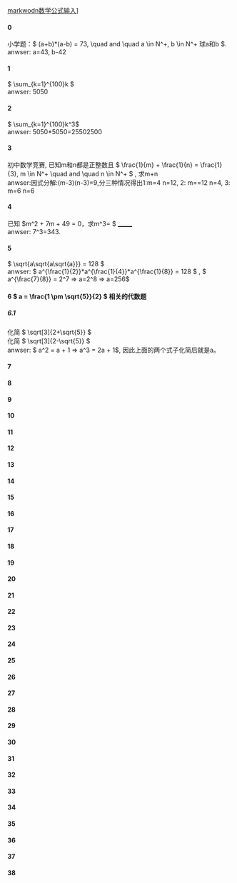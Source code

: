 
[markwodn数学公式输入](https://cxy.cc/post/2024/06/12/markdown-math/#:~:text=(n%2B1)-,%E5%A6%82%E4%BD%95%E8%BE%93%E5%85%A5%E7%B4%AF%E5%8A%A0%E3%80%81%E7%B4%AF%E4%B9%98%E8%BF%90%E7%AE%97,%E5%BC%8F%7D%20%E6%9D%A5%E8%BE%93%E5%85%A5%E4%B8%80%E4%B8%AA%E7%B4%AF%E5%8A%A0%E3%80%82)]

#### 0
小学题：$   (a+b)*(a-b) = 73, \quad and \quad a \in N^+, b \in N^+   球a和b $.    </br>
anwser: a=43, b-42

#### 1
$ \sum_{k=1}^{100}k $            </br>
anwser: 5050


#### 2
$ \sum_{k=1}^{100}k^3$ </br>
anwser: 5050*5050=25502500


#### 3
初中数学竞赛, 已知m和n都是正整数且
$ \frac{1}{m} + \frac{1}{n} = \frac{1}{3}, m \in N^+ \quad and \quad n \in N^+ $
, 求m+n </br>
anwser:因式分解:(m-3)(n-3)=9,分三种情况得出1:m=4 n=12, 2: m==12 n=4, 3: m=6 n=6     

#### 4
已知
$m^2 + 7m + 49 = 0，求m^3= $ <u>_____</u>     </br>
anwser: 7^3=343.

#### 5
$  \sqrt{a\sqrt{a\sqrt{a}}} = 128 $         </br>
anwser: $  a^{\frac{1}{2}}*a^{\frac{1}{4}}*a^{\frac{1}{8}} = 128 $  , $ a^{\frac{7}{8}} = 2^7 => a=2^8 => a=256$ 

#### 6 $ a = \frac{1 \pm \sqrt{5}}{2} $ 相关的代数题
##### 6.1
化简 $   \sqrt[3]{2+\sqrt{5}}  $   </br>
化简 $   \sqrt[3]{2-\sqrt{5}}  $   </br>
anwser: $ a^2 = a + 1 => a^3 = 2a + 1$, 因此上面的两个式子化简后就是a。

#### 7

#### 8

#### 9

#### 10

#### 11

#### 12

#### 13

#### 14

#### 15

#### 16

#### 17

#### 18

#### 19

#### 20

#### 21

#### 22

#### 23

#### 24

#### 25

#### 26

#### 27

#### 28

#### 29

#### 30

#### 31

#### 32

#### 33

#### 34

#### 35

#### 36

#### 37

#### 38